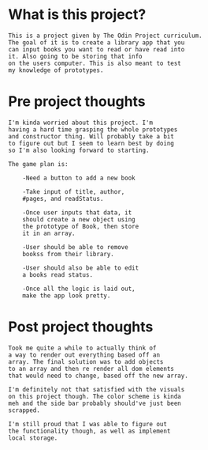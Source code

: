 # What is this project?
    This is a project given by The Odin Project curriculum.
    The goal of it is to create a library app that you
    can input books you want to read or have read into
    it. Also going to be storing that info
    on the users computer. This is also meant to test 
    my knowledge of prototypes.

# Pre project thoughts
    I'm kinda worried about this project. I'm
    having a hard time grasping the whole prototypes
    and constructor thing. Will probably take a bit
    to figure out but I seem to learn best by doing
    so I'm also looking forward to starting.

    The game plan is:

        -Need a button to add a new book
        
        -Take input of title, author,
        #pages, and readStatus.

        -Once user inputs that data, it
        should create a new object using
        the prototype of Book, then store
        it in an array.

        -User should be able to remove
        bookss from their library.

        -User should also be able to edit
        a books read status.
        
        -Once all the logic is laid out,
        make the app look pretty.

# Post project thoughts
    Took me quite a while to actually think of
    a way to render out everything based off an
    array. The final solution was to add objects
    to an array and then re render all dom elements
    that would need to change, based off the new array.
    
    I'm definitely not that satisfied with the visuals
    on this project though. The color scheme is kinda
    meh and the side bar probably should've just been
    scrapped.

    I'm still proud that I was able to figure out
    the functionality though, as well as implement
    local storage.